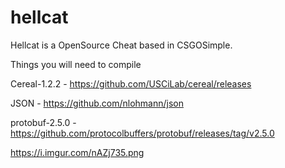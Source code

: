 # hellcat
Hellcat is a OpenSource Cheat based in CSGOSimple.

Things you will need to compile

Cereal-1.2.2 - https://github.com/USCiLab/cereal/releases


JSON - https://github.com/nlohmann/json


protobuf-2.5.0 - https://github.com/protocolbuffers/protobuf/releases/tag/v2.5.0

https://i.imgur.com/nAZj735.png
